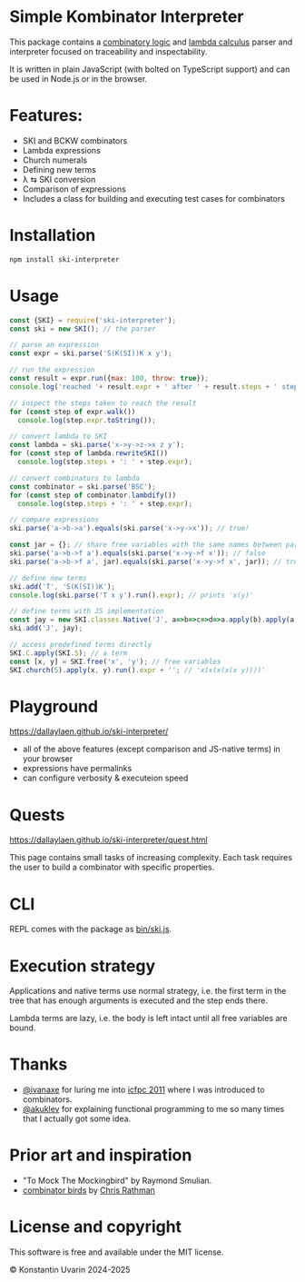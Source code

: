# Simple Kombinator Interpreter

This package contains a 
[combinatory logic](https://en.wikipedia.org/wiki/Combinatory_logic) 
and [lambda calculus](https://en.wikipedia.org/wiki/Lambda_calculus) 
parser and interpreter focused on traceability and inspectability.

It is written in plain JavaScript (with bolted on TypeScript support)
and can be used in Node.js or in the browser.

# Features:

* SKI and BCKW combinators
* Lambda expressions
* Church numerals
* Defining new terms
* &lambda; &lrarr; SKI conversion
* Comparison of expressions
* Includes a class for building and executing test cases for combinators

# Installation

```bash
npm install ski-interpreter
```

# Usage

```javascript
const {SKI} = require('ski-interpreter');
const ski = new SKI(); // the parser

// parse an expression
const expr = ski.parse('S(K(SI))K x y');

// run the expression
const result = expr.run({max: 100, throw: true});
console.log('reached '+ result.expr + ' after ' + result.steps + ' steps.');

// inspect the steps taken to reach the result
for (const step of expr.walk())
  console.log(step.expr.toString());

// convert lambda to SKI
const lambda = ski.parse('x->y->z->x z y');
for (const step of lambda.rewriteSKI())
  console.log(step.steps + ': ' + step.expr);

// convert combinators to lambda
const combinator = ski.parse('BSC');
for (const step of combinator.lambdify())
  console.log(step.steps + ': ' + step.expr);

// compare expressions
ski.parse('a->b->a').equals(ski.parse('x->y->x')); // true!

const jar = {}; // share free variables with the same names between parser runs
ski.parse('a->b->f a').equals(ski.parse('x->y->f x')); // false
ski.parse('a->b->f a', jar).equals(ski.parse('x->y->f x', jar)); // true 

// define new terms
ski.add('T', 'S(K(SI))K');
console.log(ski.parse('T x y').run().expr); // prints 'x(y)'

// define terms with JS implementation
const jay = new SKI.classes.Native('J', a=>b=>c=>d=>a.apply(b).apply(a.apply(d).apply(c)));
ski.add('J', jay);

// access predefined terms directly
SKI.C.apply(SKI.S); // a term
const [x, y] = SKI.free('x', 'y'); // free variables
SKI.church(5).apply(x, y).run().expr + ''; // 'x(x(x(x(x y))))'
```

# Playground

https://dallaylaen.github.io/ski-interpreter/

* all of the above features (except comparison and JS-native terms) in your browser
* expressions have permalinks
* can configure verbosity & executeion speed

# Quests

https://dallaylaen.github.io/ski-interpreter/quest.html

This page contains small tasks of increasing complexity. 
Each task requires the user to build a combinator with specific properties.

# CLI

REPL comes with the package as [bin/ski.js](bin/ski.js).

# Execution strategy

Applications and native terms use normal strategy, i.e. the first term in the tree
that has enough arguments is executed and the step ends there.

Lambda terms are lazy, i.e. the body is left intact until
all free variables are bound.

# Thanks

* [@ivanaxe](https://github.com/ivanaxe) for luring me into [icfpc 2011](http://icfpc2011.blogspot.com/2011/06/task-description-contest-starts-now.html) where I was introduced to combinators.
* [@akuklev](https://github.com/akuklev) for explaining functional programming to me so many times that I actually got some idea.

# Prior art and inspiration

* "To Mock The Mockingbird" by Raymond Smulian.
* [combinator birds](https://www.angelfire.com/tx4/cus/combinator/birds.html) by [Chris Rathman](https://www.angelfire.com/tx4/cus/index.html)

# License and copyright

This software is free and available under the MIT license.

&copy; Konstantin Uvarin 2024-2025
